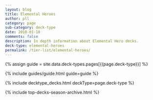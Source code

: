 ```yaml
---
layout: blog
title: Elemental Heroes
author: pll
category: page
sub-category: deck-type
date: 2018-01-10
comments: false
description: In depth information about Elemental Hero decks.
deck-type: elemental-heroes
permalink: /tier-list/elemental-heroes/
---
```


{% assign guide = site.data.deck-types.pages[{{page.deck-type}}] %}

{% include guides/guide.html guide=guide %}

{% include decktype_decks.html deckType=page.deck-type %}

{% include top-decks-season-archive.html %}